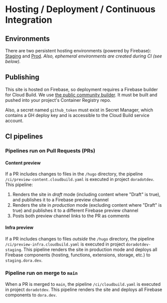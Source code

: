 # Hosting / Deployment / Continuous Integration

## Environments
There are two persistent hosting environments (powered by Firebase): [Staging](https://staging.dora.dev/) and [Prod](https://dora.dev/).
_Also, ephemeral environments are created during CI (see below)._

## Publishing
This site is hosted on Firebase, so deployment requires a Firebase builder for Cloud Build. We use [the public community builder](https://github.com/GoogleCloudPlatform/cloud-builders-community/tree/master/firebase). It must be built and pushed into your project's Container Registry repo.

Also, a secret named `github_token` must exist in Secret Manager, which contains a GH deploy key and is accessible to the Cloud Build service account.


## CI pipelines
### Pipelines run on Pull Requests (PRs)
#### Content preview
If a PR includes changes to files in the `/hugo` directory, the pipeline `/ci/preview-content.cloudbuild.yaml` is executed in project `doradotdev`. This pipeline:

1. Renders the site in _draft_ mode (including content where "Draft" is true), and publishes it to a Firebase preview channel
1. Renders the site in _production_ mode (excluding content where "Draft" is true) and publishes it to a different Firebase preview channel
1. Posts both preview channel links to the PR as comments

#### Infra preview
If a PR includes changes to files _outside_ the `/hugo` directory, the pipeline `/ci/preview-infra.cloudbuild.yaml` is executed in project `doradotdev-staging`. This pipeline renders the site in production mode and deploys all Firebase components (hosting, functions, extensions, storage, etc.) to `staging.dora.dev`.

### Pipeline run on merge to `main`
When a PR is merged to `main`, the pipeline `/ci/cloudbuild.yaml` is executed in project `doradotdev`. This pipeline renders the site and deploys all Firebase components to `dora.dev`.

